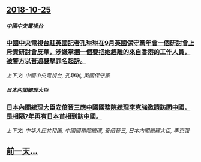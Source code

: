 ## [2018-10-25](/news/2018/10/25/index.md)

##### 中國中央電視台
### [中國中央電視台駐英國記者孔琳琳在9月英國保守黨年會一個研討會上斥責研討會反華，涉嫌掌摑一個要把她趕離的來自香港的工作人員，被警方以普通襲擊罪名起訴。 ](/news/2018/10/25/中國中央電視台駐英國記者孔琳琳在9月英國保守黨年會一個研討會上斥責研討會反華-涉嫌掌摑一個要把她趕離的來自香港的工作人員.md)
_上下文: 中國中央電視台, 孔琳琳, 英國保守黨_

##### 日本內閣總理大臣
### [日本內閣總理大臣安倍晉三應中國國務院總理李克強邀請訪問中國，是相隔7年再有日本首相到訪中國。 ](/news/2018/10/25/日本內閣總理大臣安倍晉三應中國國務院總理李克強邀請訪問中國-是相隔7年再有日本首相到訪中國.md)
_上下文: 中华人民共和国, 中國國務院總理, 安倍晉三, 日本內閣總理大臣, 李克强_

## [前一天...](/news/2018/10/23/index.md)

